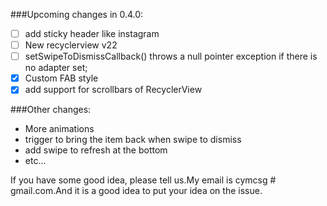 ###Upcoming changes in 0.4.0:
- [ ] add sticky header like instagram
- [ ] New recyclerview v22
- [ ] setSwipeToDismissCallback() throws a null pointer exception if there is no adapter set;
- [x] Custom FAB style
- [x] add support for scrollbars of RecyclerView

###Other changes:
* More animations
* trigger to bring the item back when swipe to dismiss
* add swipe to refresh at the bottom
* etc...  




If you have some good idea, please tell us.My email is cymcsg # gmail.com.And it is a good idea to put your idea on the issue.
